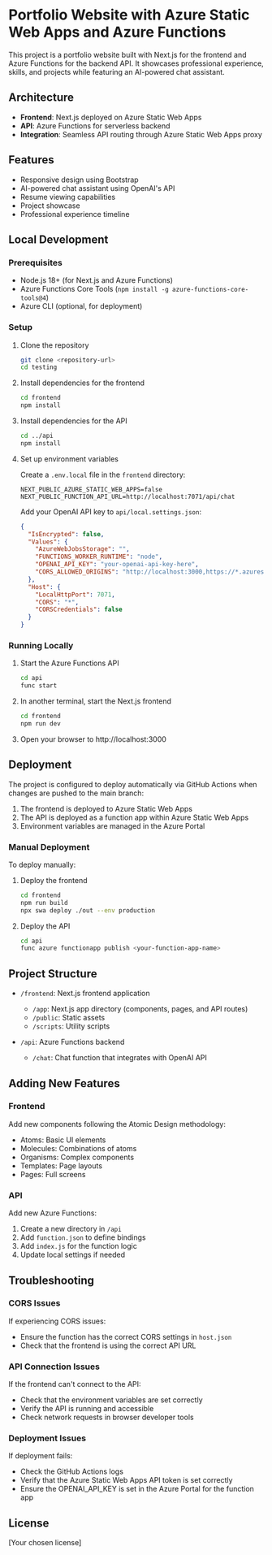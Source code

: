 # Portfolio Website with Azure Static Web Apps and Azure Functions

This project is a portfolio website built with Next.js for the frontend and Azure Functions for the backend API. It showcases professional experience, skills, and projects while featuring an AI-powered chat assistant.

## Architecture

- **Frontend**: Next.js deployed on Azure Static Web Apps
- **API**: Azure Functions for serverless backend
- **Integration**: Seamless API routing through Azure Static Web Apps proxy

## Features

- Responsive design using Bootstrap
- AI-powered chat assistant using OpenAI's API
- Resume viewing capabilities
- Project showcase
- Professional experience timeline

## Local Development

### Prerequisites

- Node.js 18+ (for Next.js and Azure Functions)
- Azure Functions Core Tools (`npm install -g azure-functions-core-tools@4`)
- Azure CLI (optional, for deployment)

### Setup

1. Clone the repository
   ```bash
   git clone <repository-url>
   cd testing
   ```

2. Install dependencies for the frontend
   ```bash
   cd frontend
   npm install
   ```

3. Install dependencies for the API
   ```bash
   cd ../api
   npm install
   ```

4. Set up environment variables

   Create a `.env.local` file in the `frontend` directory:
   ```
   NEXT_PUBLIC_AZURE_STATIC_WEB_APPS=false
   NEXT_PUBLIC_FUNCTION_API_URL=http://localhost:7071/api/chat
   ```

   Add your OpenAI API key to `api/local.settings.json`:
   ```json
   {
     "IsEncrypted": false,
     "Values": {
       "AzureWebJobsStorage": "",
       "FUNCTIONS_WORKER_RUNTIME": "node",
       "OPENAI_API_KEY": "your-openai-api-key-here",
       "CORS_ALLOWED_ORIGINS": "http://localhost:3000,https://*.azurestaticapps.net"
     },
     "Host": {
       "LocalHttpPort": 7071,
       "CORS": "*",
       "CORSCredentials": false
     }
   }
   ```

### Running Locally

1. Start the Azure Functions API
   ```bash
   cd api
   func start
   ```

2. In another terminal, start the Next.js frontend
   ```bash
   cd frontend
   npm run dev
   ```

3. Open your browser to http://localhost:3000

## Deployment

The project is configured to deploy automatically via GitHub Actions when changes are pushed to the main branch:

1. The frontend is deployed to Azure Static Web Apps
2. The API is deployed as a function app within Azure Static Web Apps
3. Environment variables are managed in the Azure Portal

### Manual Deployment

To deploy manually:

1. Deploy the frontend
   ```bash
   cd frontend
   npm run build
   npx swa deploy ./out --env production
   ```

2. Deploy the API
   ```bash
   cd api
   func azure functionapp publish <your-function-app-name>
   ```

## Project Structure

- `/frontend`: Next.js frontend application
  - `/app`: Next.js app directory (components, pages, and API routes)
  - `/public`: Static assets
  - `/scripts`: Utility scripts

- `/api`: Azure Functions backend
  - `/chat`: Chat function that integrates with OpenAI API

## Adding New Features

### Frontend

Add new components following the Atomic Design methodology:
- Atoms: Basic UI elements
- Molecules: Combinations of atoms
- Organisms: Complex components
- Templates: Page layouts
- Pages: Full screens

### API

Add new Azure Functions:
1. Create a new directory in `/api`
2. Add `function.json` to define bindings
3. Add `index.js` for the function logic
4. Update local settings if needed

## Troubleshooting

### CORS Issues
If experiencing CORS issues:
- Ensure the function has the correct CORS settings in `host.json`
- Check that the frontend is using the correct API URL

### API Connection Issues
If the frontend can't connect to the API:
- Check that the environment variables are set correctly
- Verify the API is running and accessible
- Check network requests in browser developer tools

### Deployment Issues
If deployment fails:
- Check the GitHub Actions logs
- Verify that the Azure Static Web Apps API token is set correctly
- Ensure the OPENAI_API_KEY is set in the Azure Portal for the function app

## License

[Your chosen license]